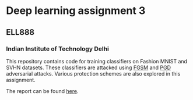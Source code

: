 # Deep learning assignment 3
## ELL888
### Indian Institute of Technology Delhi

This repository contains code for training classifiers on Fashion MNIST and SVHN datasets.
These classifiers are attacked using [FGSM](https://arxiv.org/abs/1412.6572) and [PGD](https://arxiv.org/abs/1706.06083) adversarial attacks.
Various protection schemes are also explored in this assignment.

The report can be found [here](Report/Report.pdf).